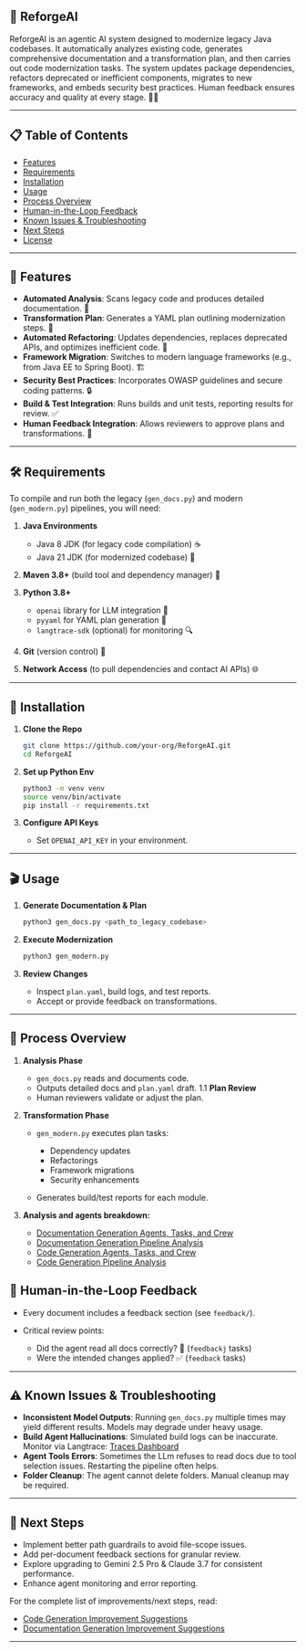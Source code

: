 ## 🚀 ReforgeAI

ReforgeAI is an agentic AI system designed to modernize legacy Java codebases. It automatically analyzes existing code, generates comprehensive documentation and a transformation plan, and then carries out code modernization tasks. The system updates package dependencies, refactors deprecated or inefficient components, migrates to new frameworks, and embeds security best practices. Human feedback ensures accuracy and quality at every stage. 🤖✨

---

## 📋 Table of Contents

* [Features](#-features)
* [Requirements](#-requirements)
* [Installation](#-installation)
* [Usage](#-usage)
* [Process Overview](#-process-overview)
* [Human-in-the-Loop Feedback](#-human-in-the-loop-feedback)
* [Known Issues & Troubleshooting](#-known-issues--troubleshooting)
* [Next Steps](#-next-steps)
* [License](#-license)

---

## 🔧 Features

* **Automated Analysis**: Scans legacy code and produces detailed documentation. 📄
* **Transformation Plan**: Generates a YAML plan outlining modernization steps. 📝
* **Automated Refactoring**: Updates dependencies, replaces deprecated APIs, and optimizes inefficient code. 🔄
* **Framework Migration**: Switches to modern language frameworks (e.g., from Java EE to Spring Boot). 🏗️
* **Security Best Practices**: Incorporates OWASP guidelines and secure coding patterns. 🔒
* **Build & Test Integration**: Runs builds and unit tests, reporting results for review. ✅
* **Human Feedback Integration**: Allows reviewers to approve plans and transformations. 👥

---

## 🛠️ Requirements

To compile and run both the legacy (`gen_docs.py`) and modern (`gen_modern.py`) pipelines, you will need:

1. **Java Environments**

   * Java 8 JDK (for legacy code compilation) ☕
   * Java 21 JDK (for modernized codebase) 🔧
2. **Maven 3.8+** (build tool and dependency manager) 🎯
3. **Python 3.8+**

   * `openai` library for LLM integration 🤖
   * `pyyaml` for YAML plan generation 📨
   * `langtrace-sdk` (optional) for monitoring 🔍
4. **Git** (version control) 🐙
5. **Network Access** (to pull dependencies and contact AI APIs) 🌐

---

## 🚀 Installation

1. **Clone the Repo**

   ```bash
   git clone https://github.com/your-org/ReforgeAI.git
   cd ReforgeAI
   ```
2. **Set up Python Env**

   ```bash
   python3 -m venv venv
   source venv/bin/activate
   pip install -r requirements.txt
   ```
3. **Configure API Keys**

   * Set `OPENAI_API_KEY` in your environment.

---

## 🎬 Usage

1. **Generate Documentation & Plan**

   ```bash
   python3 gen_docs.py <path_to_legacy_codebase>
   ```
2. **Execute Modernization**

   ```bash
   python3 gen_modern.py
   ```
3. **Review Changes**

   * Inspect `plan.yaml`, build logs, and test reports.
   * Accept or provide feedback on transformations.

---

## 🔄 Process Overview

1. **Analysis Phase**

   * `gen_docs.py` reads and documents code.
   * Outputs detailed docs and `plan.yaml` draft.
1.1 **Plan Review**
   * Human reviewers validate or adjust the plan.

3. **Transformation Phase**

   * `gen_modern.py` executes plan tasks:

     * Dependency updates
     * Refactorings
     * Framework migrations
     * Security enhancements
   * Generates build/test reports for each module.

4. **Analysis and agents breakdown:**
   * [Documentation Generation Agents, Tasks, and Crew](https://github.com/gsantopaolo/reforge-ai/blob/main/docs/documentation_crew.md)
   * [Documentation Generation Pipeline Analysis](https://github.com/gsantopaolo/reforge-ai/blob/main/docs/documentation_generation.md)
   * [Code Generation Agents, Tasks, and Crew](https://github.com/gsantopaolo/reforge-ai/blob/main/docs/gen_code_crew.md)
   * [Code Generation Pipeline Analysis](https://github.com/gsantopaolo/reforge-ai/blob/main/docs/gen_code_generation.md)


## 📝 Human-in-the-Loop Feedback

* Every document includes a feedback section (see `feedback/`).
* Critical review points:

  * Did the agent read all docs correctly? 🧐 (`feedbackj` tasks)
  * Were the intended changes applied? ✅ (`feedback` tasks)

---

## ⚠️ Known Issues & Troubleshooting

* **Inconsistent Model Outputs**: Running `gen_docs.py` multiple times may yield different results. Models may degrade under heavy usage.
* **Build Agent Hallucinations**: Simulated build logs can be inaccurate. Monitor via Langtrace: [Traces Dashboard](https://app.langtrace.ai/project/cmadwbajj0007yfqm1yefsv96/traces)
* **Agent Tools Errors**: Sometimes the LLm refuses to read docs due to tool selection issues. Restarting the pipeline often helps.
* **Folder Cleanup**: The agent cannot delete folders. Manual cleanup may be required.

---

## 🚧 Next Steps

* Implement better path guardrails to avoid file-scope issues.
* Add per-document feedback sections for granular review.
* Explore upgrading to Gemini 2.5 Pro & Claude 3.7 for consistent performance.
* Enhance agent monitoring and error reporting.

For the complete list of improvements/next steps, read:
- [Code Generation Improvement Suggestions](https://github.com/gsantopaolo/reforge-ai/blob/main/docs/gen_code_improvements.md)
- [Documentation Generation Improvement Suggestions](https://github.com/gsantopaolo/reforge-ai/blob/main/docs/documentation_improvements.md)
---



